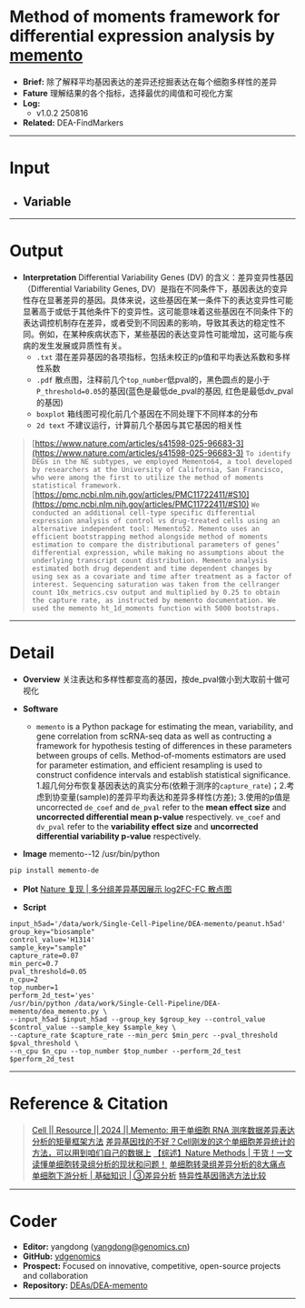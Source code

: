 # Method of moments framework for differential expression analysis by [memento](https://github.com/yelabucsf/scrna-parameter-estimation)
- **Brief:** 除了解释平均基因表达的差异还挖掘表达在每个细胞多样性的差异
- **Fature** 理解结果的各个指标，选择最优的阈值和可视化方案
- **Log:** 
  - v1.0.2 250816
- **Related:** DEA-FindMarkers

---
# Input
- **Variable**
  - 

---
# Output
- **Interpretation** Differential Variability Genes (DV) 的含义：差异变异性基因（Differential Variability Genes, DV）是指在不同条件下，基因表达的变异性存在显著差异的基因。具体来说，这些基因在某一条件下的表达变异性可能显著高于或低于其他条件下的变异性。这可能意味着这些基因在不同条件下的表达调控机制存在差异，或者受到不同因素的影响，导致其表达的稳定性不同。例如，在某种疾病状态下，某些基因的表达变异性可能增加，这可能与疾病的发生发展或异质性有关。
  - `.txt` 潜在差异基因的各项指标，包括未校正的p值和平均表达系数和多样性系数
  - `.pdf` 散点图，注释前几个`top_number`低pval的，黑色圆点的是小于`P_threshold=0.05`的基因(蓝色是最低de_pval的基因, 红色是最低dv_pval的基因)
  - `boxplot` 箱线图可视化前几个基因在不同处理下不同样本的分布
  - `2d text` 不建议运行，计算前几个基因与其它基因的相关性

> [https://www.nature.com/articles/s41598-025-96683-3](https://www.nature.com/articles/s41598-025-96683-3) `To identify DEGs in the NE subtypes, we employed Memento64, a tool developed by researchers at the University of California, San Francisco, who were among the first to utilize the method of moments statistical framework.`
> [https://pmc.ncbi.nlm.nih.gov/articles/PMC11722411/#S10](https://pmc.ncbi.nlm.nih.gov/articles/PMC11722411/#S10) `We conducted an additional cell-type specific differential expression analysis of control vs drug-treated cells using an alternative independent tool: Memento52. Memento uses an efficient bootstrapping method alongside method of moments estimation to compare the distributional parameters of genes’ differential expression, while making no assumptions about the underlying transcript count distribution. Memento analysis estimated both drug dependent and time dependent changes by using sex as a covariate and time after treatment as a factor of interest. Sequencing saturation was taken from the cellranger count 10x_metrics.csv output and multiplied by 0.25 to obtain the capture rate, as instructed by memento documentation. We used the memento ht_1d_moments function with 5000 bootstraps. `


---
# Detail
- **Overview**
关注表达和多样性都变高的基因，按de_pval做小到大取前十做可视化

- **Software**
  - `memento` is a Python package for estimating the mean, variability, and gene correlation from scRNA-seq data as well as contructing a framework for hypothesis testing of differences in these parameters between groups of cells. Method-of-moments estimators are used for parameter estimation, and efficient resampling is used to construct confidence intervals and establish statistical significance.
  1.超几何分布恢复基因表达的真实分布(依赖于测序的`capture_rate`)；2.考虑到协变量(sample)的差异平均表达和差异多样性(方差); 3.使用的p值是uncorrected
`de_coef` and `de_pval` refer to the **mean effect size** and **uncorrected differential mean p-value** respectively.
`ve_coef` and `dv_pval` refer to the **variability effect size** and **uncorrected differential variability p-value** respectively.

- **Image**
memento--12 /usr/bin/python
```bash
pip install memento-de
```

- **Plot**
  [Nature 复现 | 多分组差异基因展示 log2FC-FC 散点图](https://mp.weixin.qq.com/s/UJRE4cX7zjQAT0kj9XEZDw)

- **Script**
```shell
input_h5ad='/data/work/Single-Cell-Pipeline/DEA-memento/peanut.h5ad'
group_key="biosample"
control_value='H1314'
sample_key="sample"
capture_rate=0.07
min_perc=0.7
pval_threshold=0.05
n_cpu=2
top_number=1
perform_2d_test='yes'
/usr/bin/python /data/work/Single-Cell-Pipeline/DEA-memento/dea_memento.py \
--input_h5ad $input_h5ad --group_key $group_key --control_value $control_value --sample_key $sample_key \
--capture_rate $capture_rate --min_perc $min_perc --pval_threshold $pval_threshold \
--n_cpu $n_cpu --top_number $top_number --perform_2d_test $perform_2d_test
```

---
# Reference & Citation
> [Cell || Resource || 2024 || Memento: 用于单细胞 RNA 测序数据差异表达分析的矩量框架方法](https://mp.weixin.qq.com/s/WGl51Y8DiIQHybq4cM_bRA)
> [差异基因找的不好？Cell刚发的这个单细胞差异统计的方法，可以用到咱们自己的数据上](https://mp.weixin.qq.com/s/5kwfiapfBKVSQmo5Zuh6EA)
> [【综述】Nature Methods | 干货！一文读懂单细胞转录组分析的现状和问题！](https://mp.weixin.qq.com/s/pF95r2p0KK1LSW-l5YFrsw)
> [单细胞转录组差异分析的8大痛点](https://mp.weixin.qq.com/s/4VThQEdclByz6jaJ3EQOdQ)
> [单细胞下游分析 | 基础知识 | ③差异分析](https://mp.weixin.qq.com/s/2sQ2cbEQv2VWmKpXCTmTrQ)
> [特异性基因筛选方法比较](https://mp.weixin.qq.com/s/8g4lSm8az7dyo__RZALL1w)

---
# Coder
- **Editor:** yangdong (yangdong@genomics.cn)
- **GitHub:** [ydgenomics](https://github.com/ydgenomics)
- **Prospect:** Focused on innovative, competitive, open-source projects and collaboration
- **Repository:** [DEAs/DEA-memento]()


---